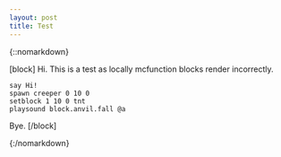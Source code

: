 ```yaml
---
layout: post
title: Test
---
```

{::nomarkdown}

[block]
Hi. This is a test as locally mcfunction blocks render incorrectly.

```mcfunction
say Hi!
spawn creeper 0 10 0
setblock 1 10 0 tnt
playsound block.anvil.fall @a
```

Bye.
[/block]

{:/nomarkdown}